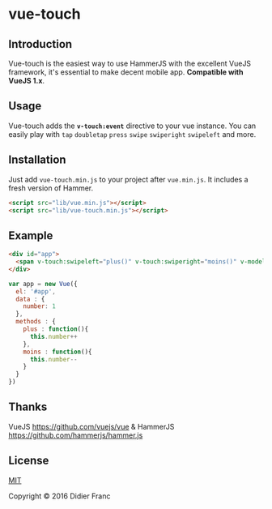 # vue-touch


## Introduction

Vue-touch is the easiest way to use HammerJS with the excellent VueJS framework, it's essential to make decent mobile app.  **Compatible with VueJS 1.x**.


## Usage
Vue-touch adds the **`v-touch:event`** directive to your vue instance. You can easily play with `tap` `doubletap` `press` `swipe` `swiperight` `swipeleft` and more.

## Installation
Just add `vue-touch.min.js` to your project after `vue.min.js`. It includes a fresh version of Hammer.

```html
<script src="lib/vue.min.js"></script>
<script src="lib/vue-touch.min.js"></script>
```


## Example
```html
<div id="app">
  <span v-touch:swipeleft="plus()" v-touch:swiperight="moins()" v-model="number">{{ number }}</span>
</div>
```


```javascript
var app = new Vue({
  el: '#app',
  data : {
    number: 1
  },
  methods : {
    plus : function(){
      this.number++
    },
    moins : function(){
      this.number--
    }
  }
})
```

## Thanks

VueJS https://github.com/vuejs/vue
&
HammerJS https://github.com/hammerjs/hammer.js

## License

[MIT](http://opensource.org/licenses/MIT)

Copyright © 2016 Didier Franc
